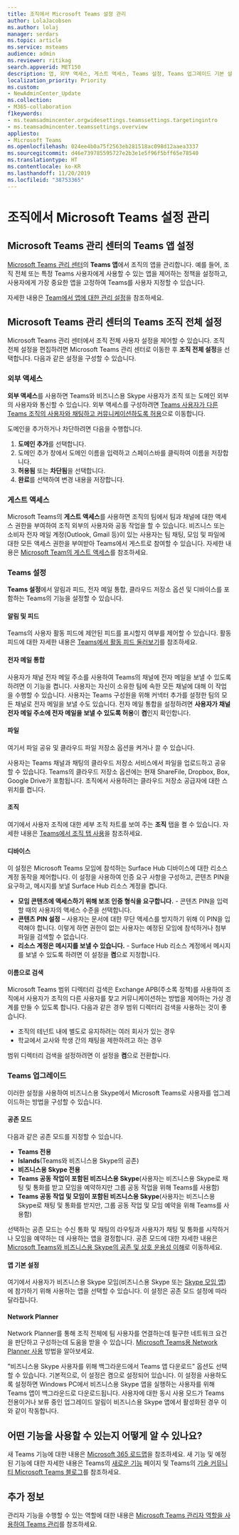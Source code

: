```yaml
---
title: 조직에서 Microsoft Teams 설정 관리
author: LolaJacobsen
ms.author: lolaj
manager: serdars
ms.topic: article
ms.service: msteams
audience: admin
ms.reviewer: ritikag
search.appverid: MET150
description: 앱, 외부 액세스, 게스트 액세스, Teams 설정, Teams 업그레이드 기본 설정을 포함하여 조직의 Microsoft Teams 조직 전체 설정을 켜거나 끄는 방법을 알아봅니다.
localization_priority: Priority
ms.custom:
- NewAdminCenter_Update
ms.collection:
- M365-collaboration
f1keywords:
- ms.teamsadmincenter.orgwidesettings.teamssettings.targetingintro
- ms.teamsadmincenter.teamssettings.overview
appliesto:
- Microsoft Teams
ms.openlocfilehash: 024ee4b0a75f2563eb281518ac098d12aaea3337
ms.sourcegitcommit: d46e739785595727e2b3e1e5f96f5bff65e78540
ms.translationtype: HT
ms.contentlocale: ko-KR
ms.lasthandoff: 11/20/2019
ms.locfileid: "38753365"
---
```

# <a name="manage-microsoft-teams-settings-for-your-organization"></a>조직에서 Microsoft Teams 설정 관리

## <a name="teams-apps-settings-in-the-microsoft-teams-admin-center"></a>Microsoft Teams 관리 센터의 Teams 앱 설정

[Microsoft Teams 관리 센터](https://admin.teams.microsoft.com)의 **Teams 앱**에서 조직의 앱을 관리합니다. 예를 들어, 조직 전체 또는 특정 Teams 사용자에게 사용할 수 있는 앱을 제어하는 정책을 설정하고, 사용자에게 가장 중요한 앱을 고정하여 Teams를 사용자 지정할 수 있습니다.

자세한 내용은 [Team에서 앱에 대한 관리 설정](admin-settings.md)을 참조하세요.  

## <a name="teams-org-wide-settings-in-the-microsoft-teams-admin-center"></a>Microsoft Teams 관리 센터의 Teams 조직 전체 설정

Microsoft Teams 관리 센터에서 조직 전체 사용자 설정을 제어할 수 있습니다. 조직 전체 설정을 편집하려면 Microsoft Teams 관리 센터로 이동한 후 **조직 전체 설정**을 선택합니다. 다음과 같은 설정을 구성할 수 있습니다.

### <a name="external-access"></a>외부 액세스

**외부 액세스**를 사용하면 Teams와 비즈니스용 Skype 사용자가 조직 또는 도메인 외부의 사용자와 통신할 수 있습니다. 외부 액세스를 구성하려면 [Teams 사용자가 다른 Teams 조직의 사용자와 채팅하고 커뮤니케이션하도록 허용](let-your-teams-users-communicate-with-other-people.md)으로 이동합니다.

도메인을 추가하거나 차단하려면 다음을 수행합니다.

1. **도메인 추가**를 선택합니다.
2. 도메인 추가 창에서 도메인 이름을 입력하고 스페이스바를 클릭하여 이름을 저장합니다.
3. **허용됨** 또는 **차단됨**을 선택합니다.
4. **완료**를 선택하여 변경 내용을 저장합니다. 

### <a name="guest-access"></a>게스트 액세스

Microsoft Teams의 **게스트 액세스**를 사용하면 조직의 팀에서 팀과 채널에 대한 액세스 권한을 부여하여 조직 외부의 사용자와 공동 작업을 할 수 있습니다. 비즈니스 또는 소비자 전자 메일 계정(Outlook, Gmail 등)이 있는 사용자는 팀 채팅, 모임 및 파일에 대한 모든 액세스 권한을 부여받아 Teams에서 게스트로 참여할 수 있습니다. 자세한 내용은 [Microsoft Team의 게스트 액세스](guest-access.md)를 참조하세요.

### <a name="teams-settings"></a>Teams 설정

**Teams 설정**에서 알림과 피드, 전자 메일 통합, 클라우드 저장소 옵션 및 디바이스를 포함하는 Teams의 기능을 설정할 수 있습니다.

#### <a name="notifications-and-feeds"></a>알림 및 피드

Teams의 사용자 활동 피드에 제안된 피드를 표시할지 여부를 제어할 수 있습니다. 활동 피드에 대한 자세한 내용은 [Teams에서 활동 피드 둘러보기](https://support.office.com/article/explore-the-activity-feed-in-teams-91c635a1-644a-4c60-9c98-233db3e13a56)를 참조하세요.

#### <a name="email-integration"></a>전자 메일 통합

사용자가 채널 전자 메일 주소를 사용하여 Teams의 채널에 전자 메일을 보낼 수 있도록 하려면 이 기능을 켭니다. 사용자는 자신이 소유한 팀에 속한 모든 채널에 대해 이 작업을 수행할 수 있습니다. 사용자는 Teams 구성원을 위해 커넥터 추가를 설정한 팀의 모든 채널로 전자 메일을 보낼 수도 있습니다. 전자 메일 통합을 설정하려면 **사용자가 채널 전자 메일 주소에 전자 메일을 보낼 수 있도록 허용**이 **켬**인지 확인합니다.

#### <a name="files"></a>파일

여기서 파일 공유 및 클라우드 파일 저장소 옵션을 켜거나 끌 수 있습니다.

사용자는 Teams 채널과 채팅의 클라우드 저장소 서비스에서 파일을 업로드하고 공유할 수 있습니다. Teams의 클라우드 저장소 옵션에는 현재 ShareFile, Dropbox, Box, Google Drive가 포함됩니다. 조직에서 사용하려는 클라우드 저장소 공급자에 대한 스위치를 켭니다.

#### <a name="organization"></a>조직

여기에서 사용자 조직에 대한 세부 조직 차트를 보여 주는 **조직** 탭을 켤 수 있습니다. 자세한 내용은 [Teams에서 조직 탭 사용](https://support.office.com/article/use-the-organization-tab-in-teams-ff02568b-290a-46d6-ae7a-cda22f723894)을 참조하세요.

#### <a name="devices"></a>디바이스

이 설정은 Microsoft Teams 모임에 참석하는 Surface Hub 디바이스에 대한 리소스 계정 동작을 제어합니다. 이 설정을 사용하여 인증 요구 사항을 구성하고, 콘텐츠 PIN을 요구하고, 메시지를 보낼 Surface Hub 리소스 계정을 켭니다.

- **모임 콘텐츠에 액세스하기 위해 보조 인증 형식을 요구합니다.** - 콘텐츠 PIN을 입력할 때의 사용자의 액세스 수준을 선택합니다.
- **콘텐츠 PIN 설정** – 사용자는 문서에 대한 무단 액세스를 방지하기 위해 이 PIN을 입력해야 합니다. 이렇게 하면 권한이 없는 사용자는 예정된 모임에 참석하거나 첨부 파일을 검색할 수 없습니다.
- **리소스 계정은 메시지를 보낼 수 있습니다.** - Surface Hub 리소스 계정에서 메시지를 보낼 수 있도록 하려면 이 설정을 **켬**으로 지정합니다.

#### <a name="search-by-name"></a>이름으로 검색

Microsoft Teams 범위 디렉터리 검색은 Exchange APB(주소록 정책)를 사용하여 조직에서 사용자가 조직의 다른 사용자를 찾고 커뮤니케이션하는 방법을 제어하는 가상 경계를 만들 수 있도록 합니다. 다음과 같은 경우 범위 디렉터리 검색을 사용하는 것이 좋습니다.

- 조직의 테넌트 내에 별도로 유지하려는 여러 회사가 있는 경우 
- 학교에서 교사와 학생 간의 채팅을 제한하려고 하는 경우 

범위 디렉터리 검색을 설정하려면 이 설정을 **켬**으로 전환합니다.

### <a name="teams-upgrade"></a>Teams 업그레이드

이러한 설정을 사용하여 비즈니스용 Skype에서 Microsoft Teams로 사용자를 업그레이드하는 방법을 구성할 수 있습니다. 

#### <a name="coexistence-mode"></a>공존 모드
다음과 같은 공존 모드를 지정할 수 있습니다. 

- **Teams 전용**
- **Islands**(Teams와 비즈니스용 Skype의 공존)
- **비즈니스용 Skype 전용**
- **Teams 공동 작업이 포함된 비즈니스용 Skype**(사용자는 비즈니스용 Skype로 채팅 및 통화를 받고 모임을 예약하지만 그룹 공동 작업을 위해 Teams를 사용함)
- **Teams 공동 작업 및 모임이 포함된 비즈니스용 Skype**(사용자는 비즈니스용 Skype로 채팅 및 통화를 받지만, 그룹 공동 작업 및 모임 예약을 위해 Teams를 사용함)

선택하는 공존 모드는 수신 통화 및 채팅의 라우팅과 사용자가 채팅 및 통화를 시작하거나 모임을 예약하는 데 사용하는 앱을 결정합니다. 공존 모드에 대한 자세한 내용은 [Microsoft Teams와 비즈니스용 Skype의 공존 및 상호 운용성 이해](teams-and-skypeforbusiness-coexistence-and-interoperability.md)로 이동하세요.

#### <a name="app-preferences"></a>앱 기본 설정

여기에서 사용자가 비즈니스용 Skype 모임(비즈니스용 Skype 또는 [Skype 모임 앱](https://support.office.com/ko-KR/article/What-is-Skype-Meetings-App-Skype-for-Business-Web-App-1FF3D412-718A-4982-8FF2-A4992608CDB5))에 참가하기 위해 사용하는 앱을 선택할 수 있습니다. 이 설정은 공존 모드 설정에 따라 달라집니다.


#### <a name="network-planner"></a>Network Planner

Network Planner를 통해 조직 전체에 팀 사용자를 연결하는데 필구한 네트워크 요건을 판단하고 구성하는데 도움을 받을 수 있습니다.  [Microsoft Teams용 Network Planner 사용](https://docs.microsoft.com/microsoftteams/network-planner) 방법을 알아보세요.

"비즈니스용 Skype 사용자를 위해 백그라운드에서 Teams 앱 다운로드" 옵션도 선택할 수 있습니다.  기본적으로, 이 설정은 켬으로 설정되어 있습니다. 이 설정을 사용하도록 설정하면 Windows PC에서 비즈니스용 Skype 앱을 실행하는 사용자를 위해 Teams 앱이 백그라운드로 다운로드됩니다. 사용자에 대한 동시 사용 모드가 Teams 전용이거나 보류 중인 업그레이드 알림이 비즈니스용 Skype 앱에서 활성화된 경우 이와 같이 작동합니다.


## <a name="how-can-i-tell-which-features-are-available"></a>어떤 기능을 사용할 수 있는지 어떻게 알 수 있나요?

새 Teams 기능에 대한 내용은 [Microsoft 365 로드맵](https://www.microsoft.com/en-us/microsoft-365/roadmap?rtc=1&filters=Microsoft%20Teams)을 참조하세요. 새 기능 및 예정된 기능에 대한 자세한 내용은 Teams의 [새로운 기능](https://support.office.com/en-us/article/what-s-new-in-microsoft-teams-d7092a6d-c896-424c-b362-a472d5f105de?ui=en-US&rs=en-US&ad=US) 페이지 및 Teams의 [기술 커뮤니티 Microsoft Teams 블로그](https://techcommunity.microsoft.com/t5/Microsoft-Teams-Blog/What-s-new-in-Teams-Microsoft-Ignite-Edition/ba-p/252531)를 참조하세요. 

## <a name="more-information"></a>추가 정보

관리자 기능을 수행할 수 있는 역할에 대한 내용은 [Microsoft Teams 관리자 역할을 사용하여 Teams 관리](using-admin-roles.md)를 참조하세요.
